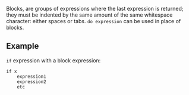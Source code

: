 Blocks, are groups of expressions where the last expression is returned; they must be indented by the same amount of the same whitespace character: either spaces or tabs. `do expression` can be used in place of blocks.

## Example
`if` expression with a block expression:

```
if x
	expression1
	expression2
	etc
```